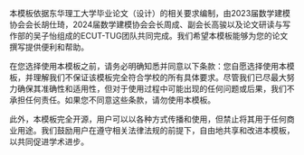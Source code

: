 本模板依据东华理工大学毕业论文（设计）的相关要求编制，由2023届数学建模协会会长胡仕琦，2024届数学建模协会会长周成、副会长高骏以及论文研读与写作部的吴子怡组成的ECUT-TUG团队共同完成。我们希望本模板能够为您的论文撰写提供便利和帮助。

在您选择使用本模板之前，请务必明确知悉并同意以下条款：您自愿选择使用本模板，并理解我们不保证该模板完全符合学校的所有具体要求。尽管我们已尽最大努力确保其准确性和适用性，但对于使用过程中可能出现的任何问题或后果，我们不承担任何责任。如果您不同意这些条款，请勿使用本模板。

此外，本模板完全开源，用户可以以各种方式传播和使用，但禁止将其用于任何商业用途。我们鼓励用户在遵守相关法律法规的前提下，自由地共享和改进本模板，以共同促进学术进步。
